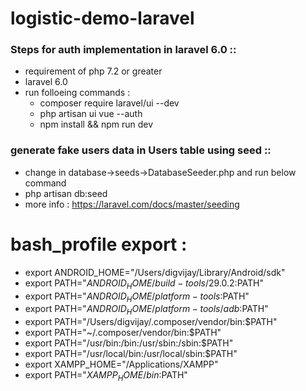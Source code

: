 # logistic-demo-laravel


### Steps for auth implementation in laravel 6.0 ::

- requirement of php 7.2 or greater
- laravel 6.0
- run folloeing commands :
    - composer require laravel/ui --dev
    - php artisan ui vue --auth
    - npm install && npm run dev

### generate fake users data in Users table using seed ::
- change in database->seeds->DatabaseSeeder.php and run below command
- php artisan db:seed
- more info : https://laravel.com/docs/master/seeding


# bash_profile export :

- export ANDROID_HOME="/Users/digvijay/Library/Android/sdk"
- export PATH="$ANDROID_HOME/build-tools/29.0.2:$PATH"
- export PATH="$ANDROID_HOME/platform-tools:$PATH"
- export PATH="$ANDROID_HOME/platform-tools/adb:$PATH"
- export PATH="/Users/digvijay/.composer/vendor/bin:$PATH"
- export PATH="~/.composer/vendor/bin:$PATH"
- export PATH="/usr/bin:/bin:/usr/sbin:/sbin:$PATH"
- export PATH="/usr/local/bin:/usr/local/sbin:$PATH"
- export XAMPP_HOME="/Applications/XAMPP"
- export PATH="$XAMPP_HOME/bin:$PATH"